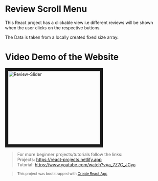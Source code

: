 # Review Scroll Menu

This React project has a clickable view i.e different reviews will be shown when the user clicks on the respective buttons.

The Data is taken from a locally created fixed size array.

# Video Demo of the Website

<a href="http://www.youtube.com/watch?feature=player_embedded&v=vrxWxmT1oDU
" target="_blank"><img src="http://img.youtube.com/vi/vrxWxmT1oDU/0.jpg" 
alt="Review-Slider" width="300" height="240" border="10" /></a>

> For more beginner projects/tutorials follow the links: <br>Projects: https://react-projects.netlify.app<br>Tutorial: https://www.youtube.com/watch?v=a_7Z7C_JCyo

> <small>This project was bootstrapped with [Create React App](https://github.com/facebook/create-react-app).</small>
